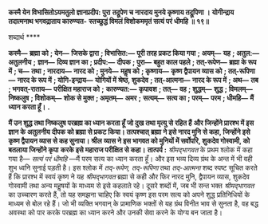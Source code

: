 **कस्मै येन विभासितोऽयमतुलो ज्ञानप्रदीप: पुरा** **तद्रूपेण च नारदाय मुनये कृष्णाय तद्रूपिणा ।** **योगीन्द्राय तदात्मनाथ भगवद्राताय कारुण्यत-** **स्तच्छुद्धं विमलं विशोकममृतं सत्यं परं धीमहि ॥ १९॥** 

शब्दार्थ **** 

**कस्मै—** **ब्रह्मा को** **; येन—** **जिसके द्वारा** **; विभासित:—** **पूरी तरह प्रकट किया गया** **; अयम्—** **यह** **; अतुल:—** **अतुलनीय** **;** **ज्ञान—** **दिव्य ज्ञान का** **; प्रदीप:—** **दीपक** **; पुरा—** **बहुत काल पहले** **; तत्-रूपेण—** **ब्रह्मा के रूप में** **; च—** **तथा** **; नारदाय—** **नारद को** **; मुनये—** **महॢष को** **; कृष्णाय—** **कृष्ण द्वैपायन व्यास को** **; तत्-रूपिणा—** **नारद के रूप में** **; योगि-इन्द्राय—** **योगियों में श्रेष्ठ, शुकदेव** **; तत्-आत्मना—** **नारद के रूप में** **; अथ—** **तब** **; भगवत्-राताय—** **परीक्षित महाराज को** **;** **कारुण्यत:—** **कृपावश** **; तत्—** **वह** **; शुद्धम्—** **शुद्ध** **; विमलम्—** **निष्कलुष** **; विशोकम्—** **शोक से मुक्त** **; अमृतम्—** **अमर** **;** **सत्यम्—** **सत्य का** **; परम्—** **परम** **; धीमहि—** **मैं ध्यान करता हूँ।** **.** 

**मैं उन शुद्ध तथा निष्कलुष परब्रह्म का ध्यान करता हूँ जो दुख तथा मृत्यु से रहित हैं** **और जिन्होंने प्रारश्भ में इस ज्ञान के अतुलनीय दीपक को ब्रह्मा से प्रकट किया। तत्पश्चात्** **ब्रह्मा ने इसे नारद मुनि से कहा, जिन्होंने इसे कृष्ण द्वैपायन व्यास से कह सुनाया। श्रील** **व्यास ने इस भागवत को मुनियों में सर्वोपरि, शुकदेव गोस्वामी, को बतलाया जिन्होंने कृपा** **करके इसे महाराज परीक्षित से कहा।** **तात्पर्य :** *श्रीमद्भागवत* के प्रथम श्लोक में कहा गया है— *सत्यं परं धीमहि* —मैं परम सत्य का ध्यान करता हूँ। और इस भव्य दिव्य ग्रंथ के अन्त में भी वही शुभ ध्वनि सुनाई पड़ती है। इस श्लोक में *तद्-रूपेण, तद्-रूपिणा* तथा *तद्-आत्मना* शब्द स्पष्ट सूचित करते हैं कि प्रारश्भ में स्वयं कृष्ण ने यह *श्रीमद्भागवत* ब्रह्मा से कही और फिर नारद मुनि, द्वैपायन व्यास, शुकदेव गोस्वामी तथा अन्य महॢषयों के माध्यम से इसे कहलाते रहे। दूसरे शब्दों में, जब भी सन्त भक्त *श्रीमद्भागवत* का उच्चारण करते हैं, तो यह समझना चाहिए कि स्वयं कृष्ण इस परम सत्य को अपने शुद्ध प्रतिनिधियों के माध्यम से बोल रहे हैं। जो भी व्यक्ति भगवान् के प्रामाणिक भक्तों से यह ग्रंथ विनीत भाव से सुनता है, वह बद्ध अवस्था को पार करके परब्रह्म का ध्यान करने और उनकी सेवा करने के योग्य बन जाता है।  